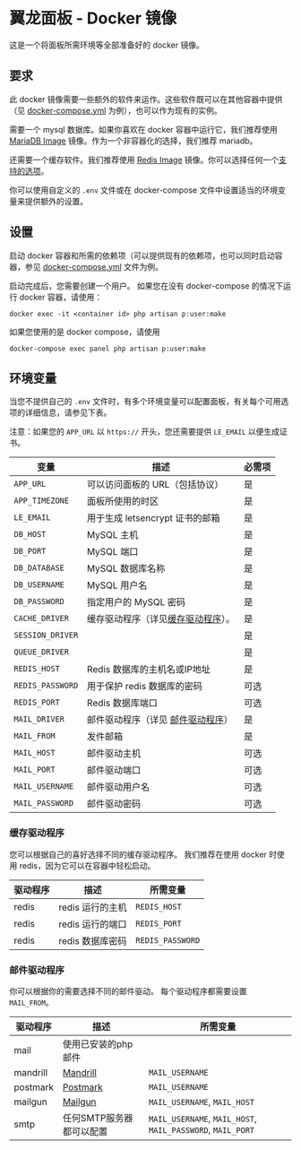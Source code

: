 # 翼龙面板 - Docker 镜像
这是一个将面板所需环境等全部准备好的 docker 镜像。

## 要求
此 docker 镜像需要一些额外的软件来运作。这些软件既可以在其他容器中提供（见 [docker-compose.yml](https://github.com/pterodactyl-china/panel/blob/develop/docker-compose.example.yml) 为例），也可以作为现有的实例。

需要一个 mysql 数据库。如果你喜欢在 docker 容器中运行它，我们推荐使用 [MariaDB Image](https://hub.docker.com/_/mariadb/) 镜像。作为一个非容器化的选择，我们推荐 mariadb。

还需要一个缓存软件。我们推荐使用 [Redis Image](https://hub.docker.com/_/redis/) 镜像。你可以选择任何一个[支持的选项](#缓存驱动程序)。

你可以使用自定义的 `.env` 文件或在 docker-compose 文件中设置适当的环境变量来提供额外的设置。

## 设置

启动 docker 容器和所需的依赖项（可以提供现有的依赖项，也可以同时启动容器，参见 [docker-compose.yml](https://github.com/pterodactyl-china/panel/blob/develop/docker-compose.example.yml) 文件为例。

启动完成后，您需要创建一个用户。
如果您在没有 docker-compose 的情况下运行 docker 容器，请使用：
```
docker exec -it <container id> php artisan p:user:make
```
如果您使用的是 docker compose，请使用
```
docker-compose exec panel php artisan p:user:make
```

## 环境变量
当您不提供自己的 `.env` 文件时，有多个环境变量可以配置面板，有关每个可用选项的详细信息，请参见下表。

注意：如果您的 `APP_URL` 以 `https://` 开头，您还需要提供 `LE_EMAIL` 以便生成证书。

| 变量               | 描述                           | 必需项 |
|------------------|------------------------------|-----|
| `APP_URL`        | 可以访问面板的 URL（包括协议）            | 是   |
| `APP_TIMEZONE`   | 面板所使用的时区                     | 是   |
| `LE_EMAIL`       | 用于生成 letsencrypt 证书的邮箱       | 是   |
| `DB_HOST`        | MySQL 主机                     | 是   |
| `DB_PORT`        | MySQL 端口                     | 是   |
| `DB_DATABASE`    | MySQL 数据库名称                  | 是   |
| `DB_USERNAME`    | MySQL 用户名                    | 是   |
| `DB_PASSWORD`    | 指定用户的 MySQL 密码               | 是   |
| `CACHE_DRIVER`   | 缓存驱动程序（详见[缓存驱动程序](#缓存驱动程序)）。 | 是   |
| `SESSION_DRIVER` |                              | 是   |
| `QUEUE_DRIVER`   |                              | 是   |
| `REDIS_HOST`     | Redis 数据库的主机名或IP地址            | 是   |
| `REDIS_PASSWORD` | 用于保护 redis 数据库的密码            | 可选  |
| `REDIS_PORT`     | Redis 数据库端口                | 可选  |
| `MAIL_DRIVER`    | 邮件驱动程序（详见 [邮件驱动程序](#邮件驱动程序)） | 是   |
| `MAIL_FROM`      | 发件邮箱                         | 是   |
| `MAIL_HOST`      | 邮件驱动主机                       | 可选  |
| `MAIL_PORT`      | 邮件驱动端口                       | 可选  |
| `MAIL_USERNAME`  | 邮件驱动用户名                     | 可选  |
| `MAIL_PASSWORD`  | 邮件驱动密码                       | 可选  |

### 缓存驱动程序
您可以根据自己的喜好选择不同的缓存驱动程序。
我们推荐在使用 docker 时使用 redis，因为它可以在容器中轻松启动。

| 驱动程序   | 描述                                 | 所需变量                                               |
| -------- | ------------------------------------ | ------------------------------------------------------ |
| redis    | redis 运行的主机          | `REDIS_HOST`                                           |
| redis    | redis 运行的端口             | `REDIS_PORT`                                           |
| redis    | redis 数据库密码              | `REDIS_PASSWORD`                                       |

### 邮件驱动程序
你可以根据你的需要选择不同的邮件驱动。
每个驱动程序都需要设置 `MAIL_FROM`。

| 驱动程序   | 描述                                 | 所需变量                                                       |
| -------- | ------------------------------------ | ------------------------------------------------------------- |
| mail     | 使用已安装的php邮件                   |                                                               |
| mandrill | [Mandrill](http://www.mandrill.com/) | `MAIL_USERNAME`                                               |
| postmark | [Postmark](https://postmarkapp.com/) | `MAIL_USERNAME`                                               |
| mailgun  | [Mailgun](https://www.mailgun.com/)  | `MAIL_USERNAME`, `MAIL_HOST`                                  |
| smtp     | 任何SMTP服务器都可以配置               | `MAIL_USERNAME`, `MAIL_HOST`, `MAIL_PASSWORD`, `MAIL_PORT`    |
